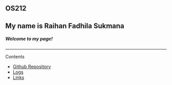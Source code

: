 OS212
---
My name is Raihan Fadhila Sukmana
---
##### Welcome to my page!
---
Contents
* [Github Repository](https://github.com/raihanyx/os212)
* [Logs](https://raihanyx.github.io/os212/TXT/mylog.txt)
* [Links](links.md)


